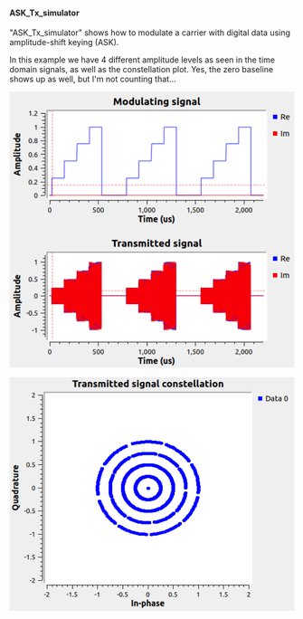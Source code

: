 
#### ASK_Tx_simulator
"ASK_Tx_simulator" shows how to modulate a carrier with digital data using amplitude-shift keying (ASK). 

In this example we have 4 different amplitude levels as seen in the time domain signals, as well as the constellation plot.  Yes, the zero baseline shows up as well, but I'm not counting that...  

![Signal](https://github.com/michaelalex94536/GRCProjects/blob/main/Images/ASK_Tx_Simulator_Signals.png)


![Signal](https://github.com/michaelalex94536/GRCProjects/blob/main/Images/ASK_Tx_Simulator_Constellation.png)
